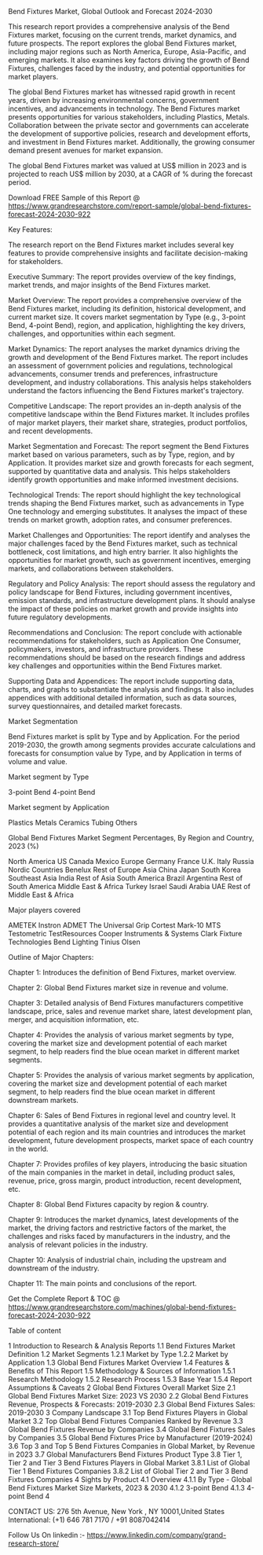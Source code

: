 Bend Fixtures Market, Global Outlook and Forecast 2024-2030

This research report provides a comprehensive analysis of the Bend Fixtures market, focusing on the current trends, market dynamics, and future prospects. The report explores the global Bend Fixtures market, including major regions such as North America, Europe, Asia-Pacific, and emerging markets. It also examines key factors driving the growth of Bend Fixtures, challenges faced by the industry, and potential opportunities for market players.

The global Bend Fixtures market has witnessed rapid growth in recent years, driven by increasing environmental concerns, government incentives, and advancements in technology. The Bend Fixtures market presents opportunities for various stakeholders, including Plastics, Metals. Collaboration between the private sector and governments can accelerate the development of supportive policies, research and development efforts, and investment in Bend Fixtures market. Additionally, the growing consumer demand present avenues for market expansion.

The global Bend Fixtures market was valued at US$ million in 2023 and is projected to reach US$ million by 2030, at a CAGR of % during the forecast period.

Download FREE Sample of this Report @ https://www.grandresearchstore.com/report-sample/global-bend-fixtures-forecast-2024-2030-922


Key Features:

The research report on the Bend Fixtures market includes several key features to provide comprehensive insights and facilitate decision-making for stakeholders.

Executive Summary: The report provides overview of the key findings, market trends, and major insights of the Bend Fixtures market.

Market Overview: The report provides a comprehensive overview of the Bend Fixtures market, including its definition, historical development, and current market size. It covers market segmentation by Type (e.g., 3-point Bend, 4-point Bend), region, and application, highlighting the key drivers, challenges, and opportunities within each segment.

Market Dynamics: The report analyses the market dynamics driving the growth and development of the Bend Fixtures market. The report includes an assessment of government policies and regulations, technological advancements, consumer trends and preferences, infrastructure development, and industry collaborations. This analysis helps stakeholders understand the factors influencing the Bend Fixtures market's trajectory.

Competitive Landscape: The report provides an in-depth analysis of the competitive landscape within the Bend Fixtures market. It includes profiles of major market players, their market share, strategies, product portfolios, and recent developments.

Market Segmentation and Forecast: The report segment the Bend Fixtures market based on various parameters, such as by Type, region, and by Application. It provides market size and growth forecasts for each segment, supported by quantitative data and analysis. This helps stakeholders identify growth opportunities and make informed investment decisions.

Technological Trends: The report should highlight the key technological trends shaping the Bend Fixtures market, such as advancements in Type One technology and emerging substitutes. It analyses the impact of these trends on market growth, adoption rates, and consumer preferences.

Market Challenges and Opportunities: The report identify and analyses the major challenges faced by the Bend Fixtures market, such as technical bottleneck, cost limitations, and high entry barrier. It also highlights the opportunities for market growth, such as government incentives, emerging markets, and collaborations between stakeholders.

Regulatory and Policy Analysis: The report should assess the regulatory and policy landscape for Bend Fixtures, including government incentives, emission standards, and infrastructure development plans. It should analyse the impact of these policies on market growth and provide insights into future regulatory developments.

Recommendations and Conclusion: The report conclude with actionable recommendations for stakeholders, such as Application One Consumer, policymakers, investors, and infrastructure providers. These recommendations should be based on the research findings and address key challenges and opportunities within the Bend Fixtures market.

Supporting Data and Appendices: The report include supporting data, charts, and graphs to substantiate the analysis and findings. It also includes appendices with additional detailed information, such as data sources, survey questionnaires, and detailed market forecasts.

Market Segmentation

Bend Fixtures market is split by Type and by Application. For the period 2019-2030, the growth among segments provides accurate calculations and forecasts for consumption value by Type, and by Application in terms of volume and value.



Market segment by Type



3-point Bend
4-point Bend


Market segment by Application



Plastics
Metals
Ceramics
Tubing
Others


Global Bend Fixtures Market Segment Percentages, By Region and Country, 2023 (%)



North America
US
Canada
Mexico
Europe
Germany
France
U.K.
Italy
Russia
Nordic Countries
Benelux
Rest of Europe
Asia
China
Japan
South Korea
Southeast Asia
India
Rest of Asia
South America
Brazil
Argentina
Rest of South America
Middle East & Africa
Turkey
Israel
Saudi Arabia
UAE
Rest of Middle East & Africa


Major players covered



AMETEK
Instron
ADMET
The Universal Grip
Cortest
Mark-10
MTS
Testometric
TestResources
Cooper Instruments & Systems
Clark Fixture Technologies
Bend Lighting
Tinius Olsen


Outline of Major Chapters:

Chapter 1: Introduces the definition of Bend Fixtures, market overview.

Chapter 2: Global Bend Fixtures market size in revenue and volume.

Chapter 3: Detailed analysis of Bend Fixtures manufacturers competitive landscape, price, sales and revenue market share, latest development plan, merger, and acquisition information, etc.

Chapter 4: Provides the analysis of various market segments by type, covering the market size and development potential of each market segment, to help readers find the blue ocean market in different market segments.

Chapter 5: Provides the analysis of various market segments by application, covering the market size and development potential of each market segment, to help readers find the blue ocean market in different downstream markets.

Chapter 6: Sales of Bend Fixtures in regional level and country level. It provides a quantitative analysis of the market size and development potential of each region and its main countries and introduces the market development, future development prospects, market space of each country in the world.

Chapter 7: Provides profiles of key players, introducing the basic situation of the main companies in the market in detail, including product sales, revenue, price, gross margin, product introduction, recent development, etc.

Chapter 8: Global Bend Fixtures capacity by region & country.

Chapter 9: Introduces the market dynamics, latest developments of the market, the driving factors and restrictive factors of the market, the challenges and risks faced by manufacturers in the industry, and the analysis of relevant policies in the industry.

Chapter 10: Analysis of industrial chain, including the upstream and downstream of the industry.

Chapter 11: The main points and conclusions of the report.

Get the Complete Report & TOC @ https://www.grandresearchstore.com/machines/global-bend-fixtures-forecast-2024-2030-922

Table of content

1 Introduction to Research & Analysis Reports
1.1 Bend Fixtures Market Definition
1.2 Market Segments
1.2.1 Market by Type
1.2.2 Market by Application
1.3 Global Bend Fixtures Market Overview
1.4 Features & Benefits of This Report
1.5 Methodology & Sources of Information
1.5.1 Research Methodology
1.5.2 Research Process
1.5.3 Base Year
1.5.4 Report Assumptions & Caveats
2 Global Bend Fixtures Overall Market Size
2.1 Global Bend Fixtures Market Size: 2023 VS 2030
2.2 Global Bend Fixtures Revenue, Prospects & Forecasts: 2019-2030
2.3 Global Bend Fixtures Sales: 2019-2030
3 Company Landscape
3.1 Top Bend Fixtures Players in Global Market
3.2 Top Global Bend Fixtures Companies Ranked by Revenue
3.3 Global Bend Fixtures Revenue by Companies
3.4 Global Bend Fixtures Sales by Companies
3.5 Global Bend Fixtures Price by Manufacturer (2019-2024)
3.6 Top 3 and Top 5 Bend Fixtures Companies in Global Market, by Revenue in 2023
3.7 Global Manufacturers Bend Fixtures Product Type
3.8 Tier 1, Tier 2 and Tier 3 Bend Fixtures Players in Global Market
3.8.1 List of Global Tier 1 Bend Fixtures Companies
3.8.2 List of Global Tier 2 and Tier 3 Bend Fixtures Companies
4 Sights by Product
4.1 Overview
4.1.1 By Type - Global Bend Fixtures Market Size Markets, 2023 & 2030
4.1.2 3-point Bend
4.1.3 4-point Bend
4

CONTACT US:
276 5th Avenue, New York , NY 10001,United States
International: (+1) 646 781 7170 / +91 8087042414

Follow Us On linkedin :- https://www.linkedin.com/company/grand-research-store/
 
